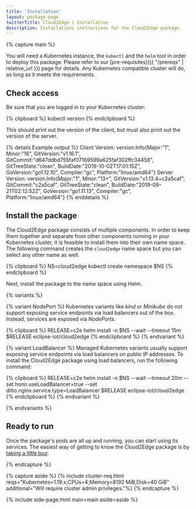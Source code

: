 ```yaml
---
title: 'Installation'
layout: package-page
twitterTitle: Cloud2Edge | Installation
description: Installations instructions for the Cloud2Edge package.
---
```


{% capture main %}

You will need a Kubernetes instance, the `kubectl` and the `helm` tool in order to deploy this package.
Please refer to our [pre-requisites]({{ "/prereqs" | relative_url }}) page for details.
Any Kubernetes compatible cluster will do, as long as it meets the requirements.

## Check access

Be sure that you are logged in to your Kubernetes cluster:

{% clipboard %}
kubectl version
{% endclipboard %}

This should print out the version of the client, but must also print out the version of the server.

{% details Example output %}
    Client Version: version.Info{Major:"1", Minor:"16", GitVersion:"v1.16.1", GitCommit:"d647ddbd755faf07169599a625faf302ffc34458", GitTreeState:"clean", BuildDate:"2019-10-02T17:01:15Z", GoVersion:"go1.12.10", Compiler:"gc", Platform:"linux/amd64"}
    Server Version: version.Info{Major:"1", Minor:"13+", GitVersion:"v1.13.4+c2a5caf", GitCommit:"c2a5caf", GitTreeState:"clean", BuildDate:"2019-09-21T02:12:52Z", GoVersion:"go1.11.13", Compiler:"gc", Platform:"linux/amd64"}
{% enddetails %}

## Install the package

The Cloud2Edge package consists of multiple components. In order to keep them together and separate
from other components running in your Kubernetes cluster, it is feasible to install them into
their own name space. The following command creates the `cloud2edge` name space but you can select any
other name as well.

{% clipboard %}
NS=cloud2edge
kubectl create namespace $NS
{% endclipboard %}

Next, install the package to the name space using Helm.

{% variants %}

{% variant NodePort %}
Kubernetes variants like *kind* or *Minikube* do not support exposing service endpoints via load balancers
out of the box. Instead, services are exposed via *NodePorts*.

{% clipboard %}
RELEASE=c2e
helm install -n $NS --wait --timeout 15m $RELEASE eclipse-iot/cloud2edge
{% endclipboard %}
{% endvariant %}

{% variant LoadBalancer %}
Managed Kubernetes variants usually support exposing service endpoints via load balancers on public
IP addresses. To install the Cloud2Edge package using load balancers, run the following command:

{% clipboard %}
RELEASE=c2e
helm install -n $NS --wait --timeout 20m --set hono.useLoadBalancer=true --set ditto.nginx.service.type=LoadBalancer $RELEASE eclipse-iot/cloud2edge
{% endclipboard %}
{% endvariant %}

{% endvariants %}

## Ready to run

Once the package's pods are all up and running, you can start using its services.
The easiest way of getting to know the Cloud2Edge package is by [taking a little tour](../tour).

{% endcapture %}

{% capture aside %}
{% include cluster-req.html reqs="Kubernetes=1.19.x;CPUs=4;Memory=8192 MiB;Disk=40 GiB" additional="Will require cluster admin privileges."%}
{% endcapture %}

{% include side-page.html main=main aside=aside %}
